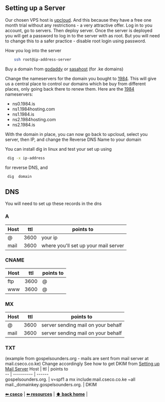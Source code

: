## Setting up a Server

Our chosen VPS host is [upcloud](http://upcloud.com/). And this because they have a free one month trial without any restrictions - a very attractive offer. Log in to you account, go to servers. Then deploy server. Once the server is deployed you will get a password to log in to the server with as root. But you will need to change this to a safer practice - disable root login using password. 

How you log into the server
```sh
	ssh root@ip-address-server
```

Buy a domain from [godaddy](https://www.godaddy.com/) or [sasahost](sasahost.co.ke) (for .ke domains)

Change the nameservers for the domain you bought to [1984](https://www.1984hosting.com/). This will give us a central place to control our domains which be buy from different places, only going back there to renew them. Here are the [1984](https://www.1984hosting.com/) nameservers:
- ns0.1984.is
- ns1.1984hosting.com
- ns1.1984.is
- ns2.1984hosting.com
- ns2.1984.is

With the domain in place, you can now go back to upcloud, select you server, then IP, and change the Reverse DNS Name to your domain

You can install dig in linux and test your set up using 
```sh
 dig -x ip-address
```

for reverse DNS, and

```sh
 dig  domain
```

## DNS
You will need to set up these records in the dns

### A
Host | ttl    | points to                                                                                  
-- | ---------- | ------ 
@  | 3600    | your ip
mail  | 3600    | where you'll set up your mail server 

### CNAME
Host | ttl    | points to                                                                                  
-- | ---------- | ------ 
ftp  | 3600    |@
www  | 3600    | @ 

### MX
Host | ttl    | points to                                                                                  
-- | ---------- | ------  
@  | 3600    |server sending mail on your behalf
mail  | 3600    | server sending mail on your behalf

### TXT 
(example from gospelsounders.org - mails are sent from mail server at mail.cseco.co.ke) Change accordingly
See how to get DKIM from [Setting up Mail Server](https://github.com/cseco/cseco/blob/dev/resources/MAILSERVER.md#dkim) 
Host | ttl    | points to                                                                                  
-- | ---------- | ------  
gospelsounders.org.  | v=spf1 a mx include:mail.cseco.co.ke ~all  
mail._domainkey.gospelsounders.org.  | DKIM 

**[⬅ cseco](#https://github.com/cseco/cseco/tree/dev)** | **[⬅ resources](#https://github.com/cseco/cseco/tree/dev/resources)** | **[⬆ back home](#home)** |
